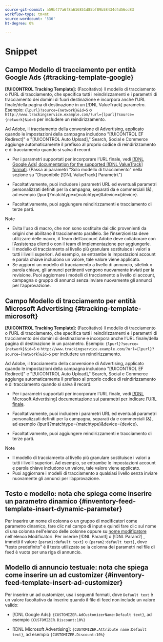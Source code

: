```yaml
---
source-git-commit: a59b477a6f8a616851d85bf89b58434d4d56cd83
workflow-type: tm+mt
source-wordcount: '536'
ht-degree: 0%

---
```

# Snippet

## Campo Modello di tracciamento per entità Google Ads {#tracking-template-google}

<!-- Duplicated from include file because one file has multiple occurrences, which ExL doesn't support. -->

**[!UICONTROL Tracking Template]:** (Facoltativo) Il modello di tracciamento o l’URL di tracciamento, che specifica tutti i reindirizzamenti e i parametri di tracciamento dei domini di fuori destinazione e incorpora anche l’URL finale/della pagina di destinazione in un [!DNL ValueTrack] parametro. Esempio: `{lpurl}?source={network}&id=5` o `http://www.trackingservice.example.com/?url={lpurl}?source={network}&id=5` per includere un reindirizzamento.

Ad Adobe, il tracciamento della conversione di Advertising, applicato quando le impostazioni della campagna includono &quot;[!UICONTROL EF Redirect]&quot; e &quot;[!UICONTROL Auto Upload],&quot; Search, Social e Commerce aggiunge automaticamente il prefisso al proprio codice di reindirizzamento e di tracciamento quando si salva il record.

* Per i parametri supportati per incorporare l’URL finale, vedi [[!DNL Google Ads] documentation for the supported [!DNL ValueTrack] formati](https://support.google.com/google-ads/answer/6305348). (Passa ai parametri &quot;Solo modello di tracciamento&quot; nella sezione su &quot;Disponibile [!DNL ValueTrack] Parametri.&quot;)

* Facoltativamente, puoi includere i parametri URL ed eventuali parametri personalizzati definiti per la campagna, separati da e commerciali (&amp;), ad esempio {lpurl}?matchtype={matchtype}&amp;device={device}.

* Facoltativamente, puoi aggiungere reindirizzamenti e tracciamento di terze parti.

>[!NOTE]
>
>* Evita l&#39;uso di macro, che non sono sostituite dai clic provenienti da origini che abilitano il tracciamento parallelo. Se l’inserzionista deve utilizzare delle macro, il Team dell’account Adobe deve collaborare con l’Assistenza clienti o con il team di implementazione per aggiungerle.
>* Il modello di tracciamento al livello più granulare sostituisce i valori a tutti i livelli superiori. Ad esempio, se entrambe le impostazioni account e parola chiave includono un valore, tale valore viene applicato.
>* Se aggiorni un modello di tracciamento a livello di annuncio, sitelink o parola chiave, gli annunci pertinenti vengono nuovamente inviati per la revisione. Puoi aggiornare i modelli di tracciamento a livello di account, campagna o gruppo di annunci senza inviare nuovamente gli annunci per l’approvazione.

## Campo Modello di tracciamento per entità Microsoft Advertising {#tracking-template-microsoft}

<!-- Search CRUD and bulk edit of Microsoft entity settings -->

**[!UICONTROL Tracking Template]:** (Facoltativo) Il modello di tracciamento o l’URL di tracciamento, che specifica tutti i reindirizzamenti e i parametri di tracciamento dei domini di destinazione e incorpora anche l’URL finale/della pagina di destinazione in un parametro. Esempio: `{lpurl}?source={network}&id=5` o `http://www.trackingservice.example.com/?url={lpurl}?source={network}&id=5` per includere un reindirizzamento.

Ad Adobe, il tracciamento della conversione di Advertising, applicato quando le impostazioni della campagna includono &quot;[!UICONTROL EF Redirect]&quot; e &quot;[!UICONTROL Auto Upload],&quot; Search, Social e Commerce aggiunge automaticamente il prefisso al proprio codice di reindirizzamento e di tracciamento quando si salva il record.

* Per i parametri supportati per incorporare l’URL finale, vedi [[!DNL Microsoft Advertising] documentazione sui parametri per indicare l’URL finale](https://help.ads.microsoft.com/#apex/3/en/56799).

* Facoltativamente, puoi includere i parametri URL ed eventuali parametri personalizzati definiti per la campagna, separati da e commerciali (&amp;), ad esempio {lpurl}?matchtype={matchtype}&amp;device={device}.

* Facoltativamente, puoi aggiungere reindirizzamenti e tracciamento di terze parti.

<!-- Some entities may need additional/different notes. Try to keep this applicable to all MS entities. -->

>[!NOTE]
>
>* Il modello di tracciamento al livello più granulare sostituisce i valori a tutti i livelli superiori. Ad esempio, se entrambe le impostazioni account e parola chiave includono un valore, tale valore viene applicato.
>* Puoi aggiornare i modelli di tracciamento a qualsiasi livello senza inviare nuovamente gli annunci per l’approvazione.

## Testo e modello: nota che spiega come inserire un parametro dinamico {#inventory-feed-template-insert-dynamic-parameter}

Per inserire un nome di colonna o un gruppo di modificatori come parametro dinamico, fare clic nel campo di input e quindi fare clic sul nome di una colonna nell&#39;elenco delle colonne oppure su [nome modificatore](/help/search-social-commerce/campaign-management/inventory-feeds/modifiers-manage.md) nell&#39;elenco Modificatori. Per inserire [!DNL Param1] o [!DNL Param2] , immetti il valore `{param1:default text}` o `{param2:default text}`, dove &quot;testo predefinito&quot; è il testo utilizzato se la colonna dei parametri nel file di feed è vuota per una riga di annuncio.

## Modello di annuncio testuale: nota che spiega come inserire un ad customizer {#inventory-feed-template-insert-ad-customizer}

Per inserire un ad customizer, usa i seguenti formati, dove `Default text` è un valore facoltativo da inserire quando il file di feed non include un valore valido:

* [!DNL Google Ads]: `{CUSTOMIZER.AdCustomizerName:Default text}`, ad esempio `{CUSTOMIZER.Discount:10%}`

* [!DNL Microsoft Advertising]: `{CUSTOMIZER.Attribute name:Default text}`, ad esempio `{CUSTOMIZER.Discount:10%}`
